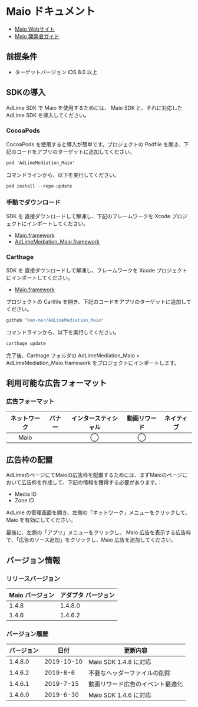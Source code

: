 # Maio ドキュメント
- [Maio Webサイト](https://maio.jp/)
- [Maio 開発者ガイド](https://github.com/imobile-maio/maio-iOS-SDK)

## 前提条件
- ターゲットバージョン iOS 8.0 以上

## SDKの導入

AdLime SDK で Maio を使用するためには、 Maio SDK と、それに対応した AdLime SDK を導入してください。

### CocoaPods

CocoaPods を使用すると導入が簡単です。プロジェクトの Podfile を開き、下記のコードをアプリのターゲットに追加してください。
```objectivec
pod 'AdLimeMediation_Maio'
```

コマンドラインから、以下を実行してください。
```objectivec
pod install --repo-update
```

### 手動でダウンロード
SDK を 直接ダウンロードして解凍し、下記のフレームワークを Xcode プロジェクトにインポートしてください。
- [Maio.framework](https://github.com/imobile-maio/maio-iOS-SDK/releases/download/v1.4.8/Maio.framework.zip)
- [AdLimeMediation_Maio.framework](https://github.com/Ham-mer/AdLime-iOS-Pub/raw/master/DownloadZip/AdLimeMediation_Maio/1.4.8.0.zip)

### Carthage
SDK を 直接ダウンロードして解凍し、フレームワークを Xcode プロジェクトにインポートしてください。
- [Maio.framework](https://github.com/imobile-maio/maio-iOS-SDK/releases/download/v1.4.8/Maio.framework.zip)

プロジェクトの Cartfile を開き、下記のコードをアプリのターゲットに追加してください。
```objectivec
github "Ham-mer/AdLimeMediation_Maio"
```

コマンドラインから、以下を実行してください。
```objectivec
carthage update
```

完了後、Carthage フォルダの AdLimeMediation_Maio > AdLimeMediation_Maio.framework をプロジェクトにインポートします。

## 利用可能な広告フォーマット

### 広告フォーマット
|ネットワーク|バナー|インタースティシャル|動画リワード|ネイティブ|
|:-----:|:----:|:----------:|:------:|:----:|
|Maio   |      | ◯          |◯       |      |

## 広告枠の配置
AdLimeのページにてMaioの広告枠を配置するためには、まずMaioのページにおいて広告枠を作成して、下記の情報を獲得する必要があります。：  
- Media ID
- Zone ID

AdLime の管理画面を開き、左側の「ネットワーク」メニューをクリックして、Maio を有効にしてください。

最後に、左側の「アプリ」メニューをクリックし、 Maio 広告を表示する広告枠で、「広告のソース追加」をクリックし、Maio 広告を追加してください。

## バージョン情報

### リリースバージョン
| Maio バージョン     | アダプタ バージョン |
|:-----------------|:----------------|
| 1.4.8            | 1.4.8.0         |
| 1.4.6            | 1.4.6.2         |

### バージョン履歴
| バージョン        | 日付       | 更新内容                           |
|-----------------|------------|----------------------------------|
| 1.4.8.0         | 2019-10-10 | Maio SDK 1.4.8 に対応          |
| 1.4.6.2         | 2019-8-6   | 不要なヘッダーファイルの削除|
| 1.4.6.1         | 2019-7-15  | 動画リワード広告のイベント最適化     |
| 1.4.6.0         | 2019-6-30  | Maio SDK 1.4.6 に対応          |
